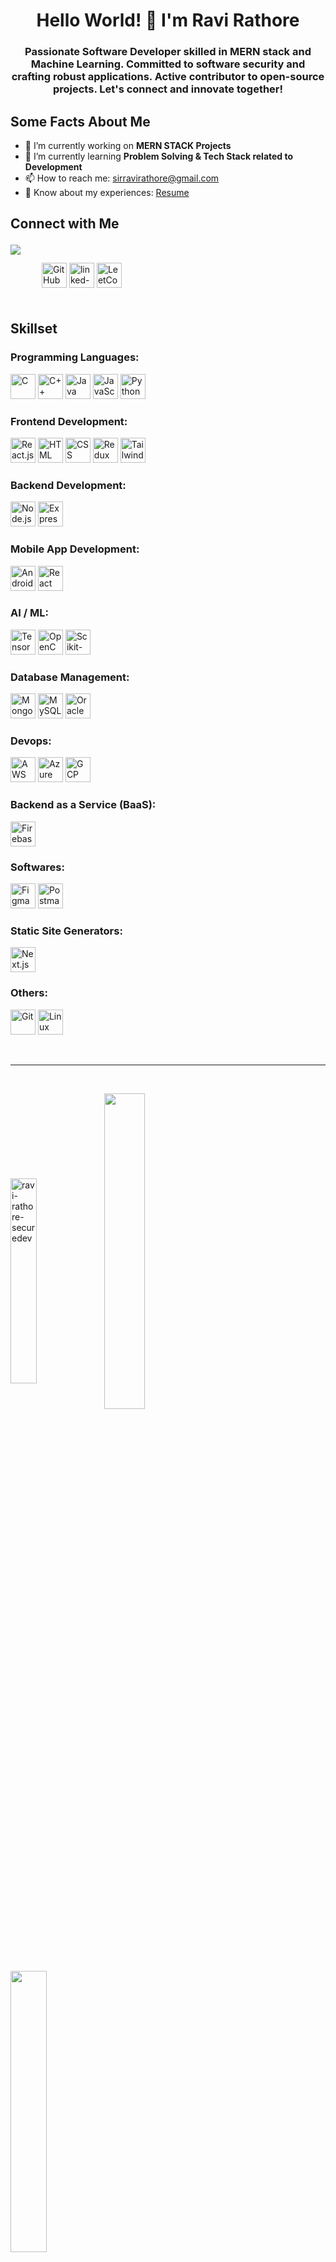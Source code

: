 <h1 align="center">Hello World! 👋 I'm Ravi Rathore</h1>

<h3 align="center">Passionate Software Developer skilled in MERN stack and Machine Learning. Committed to software security and crafting robust applications. Active contributor to open-source projects. Let's connect and innovate together!</h5>

<h2 align="left">Some Facts About Me</h2>

- 🔭 I’m currently working on **MERN STACK Projects**
- 🌱 I’m currently learning **Problem Solving & Tech Stack related to Development**
- 📫 How to reach me: [sirravirathore@gmail.com](mailto:sirravirathore@gmail.com)
- 📄 Know about my experiences: [Resume](https://www.canva.com/design/DAGBoIuvTCA/OwxoWETtnzSFIhYBKhQI7A/view?utm_content=DAGBoIuvTCA&utm_campaign=designshare&utm_medium=link&utm_source=editor)




<h2 align="left">Connect with Me
<p align="left" > 
<img align="left" src="https://komarev.com/ghpvc/?username=ravi-rathore-securedev&label=Profile%20views&color=0e75b6&style=flat" />
</p></h2>


<p align='left' style="margin:50">
  <a href="https://github.com/ravi-rathore-securedev"><img src="https://raw.githubusercontent.com/ryantusi/Github_Profile_README_Generator/main/src/images/icons/Social/github.svg" width="40" height='40' title="GitHub"/></a> 
<a href="www.linkedin.com/in/ravi-rathore-securedev"><img src="https://raw.githubusercontent.com/ryantusi/Github_Profile_README_Generator/main/src/images/icons/Social/linked-in-alt.svg" width="40" height='40' title="linked-in-alt"/></a> 
  <a href="https://www.leetcode.com/sirravirathore"><img src="https://raw.githubusercontent.com/ryantusi/Github_Profile_README_Generator/main/src/images/icons/Social/leet-code.svg" width="40" height='40' title="LeetCode"/></a>
</p>

<h2 align="left">Skillset</h2>

<h3 align="left">Programming Languages:</h3>

<p align='left'>
  <img src="https://raw.githubusercontent.com/ryantusi/Github_Profile_README_Generator/main/src/images/icons/ProgrammingLanguages/c.svg" width='40' height='40' title='C'/>
   <img src="https://raw.githubusercontent.com/ryantusi/Github_Profile_README_Generator/main/src/images/icons/ProgrammingLanguages/cpp.svg" width='40' height='40' title='C++'/>
   <img src="https://raw.githubusercontent.com/ryantusi/Github_Profile_README_Generator/main/src/images/icons/ProgrammingLanguages/java.svg" width='40' height='40' title='Java'/>
   <img src="https://raw.githubusercontent.com/ryantusi/Github_Profile_README_Generator/main/src/images/icons/ProgrammingLanguages/javascript.svg" width='40' height='40' title='JavaScript'/>
   <img src="https://raw.githubusercontent.com/ryantusi/Github_Profile_README_Generator/main/src/images/icons/ProgrammingLanguages/python.svg" width='40' height='40' title='Python'/>
</p>

<h3 align="left">Frontend Development:</h3>

<p align='left'>
  <img src="https://raw.githubusercontent.com/ryantusi/Github_Profile_README_Generator/main/src/images/icons/FrontendDevelopment/reactjs.svg" width='40' height='40' title='React.js'/>
   <img src="https://raw.githubusercontent.com/ryantusi/Github_Profile_README_Generator/main/src/images/icons/FrontendDevelopment/html.svg" width='40' height='40' title='HTML'/>
   <img src="https://raw.githubusercontent.com/ryantusi/Github_Profile_README_Generator/main/src/images/icons/FrontendDevelopment/css.svg" width='40' height='40' title='CSS'/>
   <img src="https://raw.githubusercontent.com/ryantusi/Github_Profile_README_Generator/main/src/images/icons/FrontendDevelopment/redux.svg" width='40' height='40' title='Redux'/>
   <img src="https://raw.githubusercontent.com/ryantusi/Github_Profile_README_Generator/main/src/images/icons/FrontendDevelopment/tailwind.svg" width='40' height='40' title='Tailwind CSS'/>
</p>

<h3 align="left">Backend Development:</h3>

<p align='left'>
  <img src="https://raw.githubusercontent.com/ryantusi/Github_Profile_README_Generator/main/src/images/icons/BackendDevelopment/nodejs.svg" width='40' height='40' title='Node.js'/>
   <img src="https://raw.githubusercontent.com/ryantusi/Github_Profile_README_Generator/main/src/images/icons/BackendDevelopment/express.svg" width='40' height='40' title='Express.js'/>
</p>

<h3 align="left">Mobile App Development:</h3>

<p align='left'>
  <img src="https://raw.githubusercontent.com/ryantusi/Github_Profile_README_Generator/main/src/images/icons/MobileAppDevelopment/android.svg" width='40' height='40' title='Android'/>
  <img src="https://raw.githubusercontent.com/ryantusi/Github_Profile_README_Generator/main/src/images/icons/MobileAppDevelopment/reactnative.svg" width='40' height='40' title='React Native'/>
</p>

<h3 align="left">AI / ML:</h3>

<p align='left'>
  <img src="https://raw.githubusercontent.com/ryantusi/Github_Profile_README_Generator/main/src/images/icons/AIML/tensorflow.svg" width='40' height='40' title='TensorFlow'/>
  <img src="https://raw.githubusercontent.com/ryantusi/Github_Profile_README_Generator/main/src/images/icons/AIML/opencv.svg" width='40' height='40' title='OpenCV'/>
  <img src="https://raw.githubusercontent.com/ryantusi/Github_Profile_README_Generator/main/src/images/icons/AIML/scikit.svg" width='40' height='40' title='Scikit-learn'/>
</p>

<h3 align="left">Database Management:</h3>

<p align='left'>
  <img src="https://raw.githubusercontent.com/ryantusi/Github_Profile_README_Generator/main/src/images/icons/Database/mongodb.svg" width='40' height='40' title='MongoDB'/>
  <img src="https://raw.githubusercontent.com/ryantusi/Github_Profile_README_Generator/main/src/images/icons/Database/mysql.svg" width='40' height='40' title='MySQL'/>
  <img src="https://raw.githubusercontent.com/ryantusi/Github_Profile_README_Generator/main/src/images/icons/Database/oracle.svg" width='40' height='40' title='Oracle'/>
</p>

<h3 align="left">Devops:</h3>

<p align='left'>
  <img src="https://raw.githubusercontent.com/ryantusi/Github_Profile_README_Generator/main/src/images/icons/Devops/aws.svg" width='40' height='40' title='AWS'/>
  <img src="https://raw.githubusercontent.com/ryantusi/Github_Profile_README_Generator/main/src/images/icons/Devops/azure.svg" width='40' height='40' title='Azure'/>
  <img src="https://raw.githubusercontent.com/ryantusi/Github_Profile_README_Generator/main/src/images/icons/Devops/gcp.svg" width='40' height='40' title='GCP'/>
</p>

<h3 align="left">Backend as a Service (BaaS):</h3>

<p align='left'>
  <img src="https://raw.githubusercontent.com/ryantusi/Github_Profile_README_Generator/main/src/images/icons/BaaS/firebase.svg" width='40' height='40' title='Firebase'/>
</p>

<h3 align="left">Softwares:</h3>

<p align='left'>
  <img src="https://raw.githubusercontent.com/ryantusi/Github_Profile_README_Generator/main/src/images/icons/Software/figma.svg" width='40' height='40' title='Figma'/>
  <img src="https://raw.githubusercontent.com/ryantusi/Github_Profile_README_Generator/main/src/images/icons/Software/postman.svg" width='40' height='40' title='Postman'/>
</p>

<h3 align="left">Static Site Generators:</h3>

<p align='left'>
  <img src="https://raw.githubusercontent.com/ryantusi/Github_Profile_README_Generator/main/src/images/icons/StaticSiteGenerators/nextjs.svg" width='40' height='40' title='Next.js'/>
</p>

<h3 align="left">Others:</h3>

<p align='left'>
  <img src="https://raw.githubusercontent.com/ryantusi/Github_Profile_README_Generator/main/src/images/icons/Other/git.svg" width='40' height='40' title='Git'/>
  <img src="https://raw.githubusercontent.com/ryantusi/Github_Profile_README_Generator/main/src/images/icons/Other/linux.svg" width='40' height='40' title='Linux'/>
</p>

<br><hr><br>
<div >
<img align="center" src="https://github-readme-stats.vercel.app/api/top-langs?username=ravi-rathore-securedev&show_icons=true&locale=en&layout=compact" width="29%" alt="ravi-rathore-securedev" />
<img width="36%" align="center" align="left" src="https://github-readme-stats.vercel.app/api?username=ravi-rathore-securedev&show_icons=true&locale=en" />
<img width="34%" align="center" align="left" src="https://github-readme-streak-stats.herokuapp.com/?user=ravi-rathore-securedev&" />

</div>

